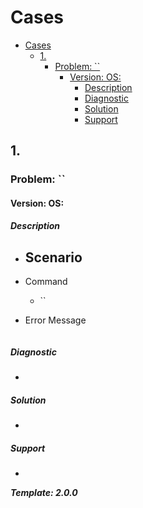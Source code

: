 # Cases

- [Cases](#cases)
  - [1.](#1)
    - [Problem: \`\`](#problem-)
      - [Version: OS:](#version-os)
        - [Description](#description)
        - [Diagnostic](#diagnostic)
        - [Solution](#solution)
        - [Support](#support)

## 1.

### Problem: ``

#### Version: OS:

##### Description

- Scenario
  -
- Command
  - ``
- Error Message

  ```text
  ```

##### Diagnostic

-

##### Solution

-

##### Support

-

**_Template: 2.0.0_**
